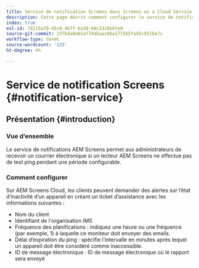 ```yaml
---
title: Service de notification Screens dans Screens as a Cloud Service
description: Cette page décrit comment configurer le service de notification dans Screens as a Cloud Service.
index: true
exl-id: 74215a70-45c8-4b7f-ba30-60c332de07e9
source-git-commit: 237b4a8e01af74dbaac0ba1715b5fa95c931be7c
workflow-type: tm+mt
source-wordcount: '125'
ht-degree: 4%

---
```


# Service de notification Screens {#notification-service}

## Présentation {#introduction}

### Vue d’ensemble

Le service de notifications AEM Screens permet aux administrateurs de recevoir un courrier électronique si un lecteur AEM Screens ne effectue pas de test ping pendant une période configurable.

### Comment configurer

Sur AEM Screens Cloud, les clients peuvent demander des alertes sur l’état d’inactivité d’un appareil en créant un ticket d’assistance avec les informations suivantes :

* Nom du client
* Identifiant de l&#39;organisation IMS
* Fréquence des planifications : indiquez une heure ou une fréquence (par exemple, 1) à laquelle ce moniteur doit envoyer des emails.
* Délai d’expiration du ping : spécifie l’intervalle en minutes après lequel un appareil doit être considéré comme inaccessible.
* ID de message électronique : ID de message électronique où le rapport sera envoyé
